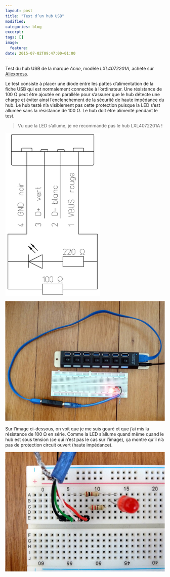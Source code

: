 ```yaml
---
layout: post
title: "Test d’un hub USB"
modified:
categories: blog
excerpt:
tags: []
image:
  feature:
date: 2015-07-02T09:47:00+01:00
---
```


Test du hub USB de la marque *Anne*, modèle *LXL4072201A*, acheté sur [Aliexpress](http://fr.aliexpress.com/item/2014-newest-7-Port-USB-3-0-HUB-High-Speed-With-Power-Adapter-For-Laptop-Notebook/1997348166.html).


Le test consiste à placer une diode entre les pattes d’alimentation de la fiche USB qui est normalement connectée à l’ordinateur. Une résistance de 100 Ω peut être ajoutée en parallèle pour s’assurer que le hub détecte une charge et éviter ainsi l’enclenchement de la sécurité de haute impédance du hub. Le hub testé n’a visiblement pas cette protection puisque la LED s’est allumée sans la résistance de 100 Ω. Le hub doit être alimenté pendant le test.

> Vu que la LED s’allume, je ne recommande pas le hub LXL4072201A !

<img src="/files/2015-07-02-usb_hub_test/test_usb_hub_003.png" alt="" width="300">

![](/files/2015-07-02-usb_hub_test/test_usb_hub_001.jpg)

Sur l’image ci-dessous, on voit que je me suis gouré et que j’ai mis la résistance de 100 Ω en série. Comme la LED s’allume quand même quand le hub est sous tension (ce qui n’est pas le cas sur l’image), ça montre qu’il n’a pas de protection circuit ouvert (haute impédance).

![](/files/2015-07-02-usb_hub_test/test_usb_hub_002.jpg)


